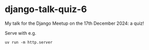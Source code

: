 django-talk-quiz-6
==================

My talk for the Django Meetup on the 17th December 2024: a quiz!

Serve with e.g.

    uv run -m http.server
